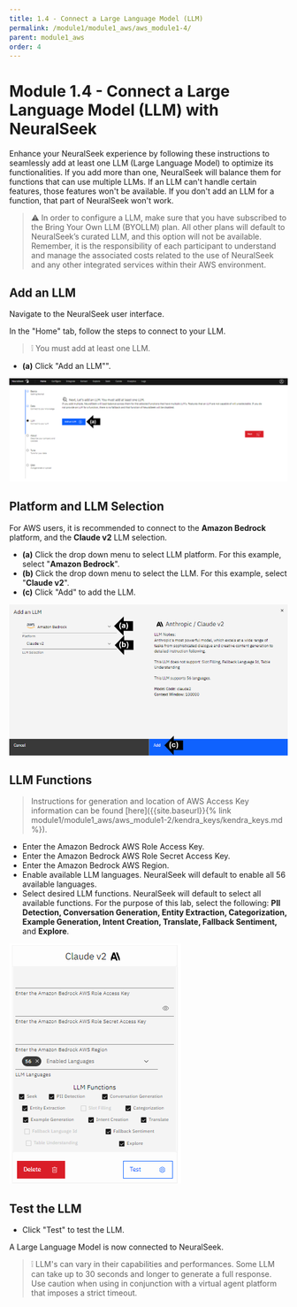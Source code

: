```yaml
---
title: 1.4 - Connect a Large Language Model (LLM)
permalink: /module1/module1_aws/aws_module1-4/
parent: module1_aws
order: 4
---
```


# Module 1.4 - Connect a Large Language Model (LLM) with NeuralSeek

Enhance your NeuralSeek experience by following these instructions to seamlessly add at least one LLM (Large Language Model) to optimize its functionalities. If you add more than one, NeuralSeek will balance them for functions that can use multiple LLMs. If an LLM can't handle certain features, those features won't be available. If you don't add an LLM for a function, that part of NeuralSeek won't work.

> ⚠ In order to configure a LLM, make sure that you have subscribed to the Bring Your Own LLM (BYOLLM) plan. All other plans will default to NeuralSeek’s curated LLM, and this option will not be available. Remember, it is the responsibility of each participant to understand and manage the associated costs related to the use of NeuralSeek and any other integrated services within their AWS environment.

## Add an LLM

Navigate to the NeuralSeek user interface.

In the "Home" tab, follow the steps to connect to your LLM.

> ❕ You must add at least one LLM.

- **(a)** Click "Add an LLM"". 

![image1](images/image1.png)

## Platform and LLM Selection

For AWS users, it is recommended to connect to the **Amazon Bedrock** platform, and the **Claude v2** LLM selection. 

- **(a)** Click the drop down menu to select LLM platform. For this example, select "**Amazon Bedrock**". 
- **(b)** Click the drop down menu to select the LLM. For this example, select "**Claude v2**". 
- **(c)** Click "Add" to add the LLM. 

![image2](images/image2.png)

## LLM Functions

> Instructions for generation and location of AWS Access Key information can be found [here]({{site.baseurl}}{% link module1/module1_aws/aws_module1-2/kendra_keys/kendra_keys.md %}).

- Enter the Amazon Bedrock AWS Role Access Key.
- Enter the Amazon Bedrock AWS Role Secret Access Key.
- Enter the Amazon Bedrock AWS Region.
- Enable available LLM languages. NeuralSeek will default to enable all 56 available languages. 
- Select desired LLM functions. NeuralSeek will default to select all available functions. For the purpose of this lab, select the following: **PII Detection, Conversation Generation, Entity Extraction, Categorization, Example Generation, Intent Creation, Translate, Fallback Sentiment,** and **Explore**. 


![image3](images/image3.png)

## Test the LLM

- Click "Test" to test the LLM. 

A Large Language Model is now connected to NeuralSeek. 

> ❕ LLM's can vary in their capabilities and performances. Some LLM can take up to 30 seconds and longer to generate a full response. Use caution when using in conjunction with a virtual agent platform that imposes a strict timeout.
